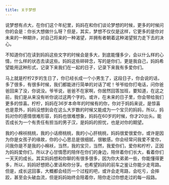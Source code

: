 ```yaml
---
title: 关于梦想
---
```


说梦想有点大，在你们这个年纪里，妈妈在和你们谈论梦想的时候，更多的时候问你的会是：你长大想做什么呀？但是，其实，梦想不仅仅是这样，它更多的是你对未来的一种期许，对自己将来的一种渴望，并拥有者朝着这种渴望努力走下去的决心。

不知道你们在读到妈妈这些文字的时候会是多大，到底能懂多少，会以什么样的心情，什么样的状态去读这些。妈妈这些碎碎念，写的是你们，更是我自己，妈妈希望能用这种形式，记录下来我们在一起的日子，记录下来我有多爱你们。

马上就是柠柠2岁的生日了，你已经长成一个小男生了，这段日子，你会说的话，多了很多，有很多时候，我们都能进行简单的对话了呢！爷爷给你打电话，问你爸爸回来了没，你说没。爷爷说，爸爸不在家啊，你居然回答加班，要知道，在这之前，我们是从来没有听你说过这两个字的。或许，在未来的日子里，你会带给我们更多的惊喜。柠柠，妈妈在36岁本命年的时候有的你，你对于妈妈来说，是惊喜也是意外，妈妈没想到会在这么大岁数的时候又能成为一个宝贝的妈妈，所以，妈妈对你的感情很难形容，妈妈也很难想象，妈妈在60岁的时候，你才20出头。能否成长为一个有责任有担当的男子汉，是妈妈的担忧，也是对你的期望。

我的小棉袄桃桃，我的小话痨桃桃，我的小心肝桃桃，妈妈很爱很爱你，或许是因为你是女孩子的缘故，你的小心思总是很细腻，很敏感。你会经常问我爱不爱你，问我你是不是我的小棉袄，当然，我的宝贝，当然，我爱你们，爱你和柠柠，正因为妈妈爱你们，所以才心甘情愿的陪伴在你们的身边，陪伴着你们长大，看着你们一天天的成长。其实妈妈想和你聊的有很多很多，因为你大弟弟一些，你能懂得更多，所以，妈妈好想把心里话和你分享。也希望妈妈的前车之鉴让你能少走弯路。但是，成长这回事，大概都会经历一个过程的吧，或许会走弯路，会吃亏，会摔跤，甚至会头破血流，但是妈妈始终会陪着你，陪你走过你想走过的每一段路。

